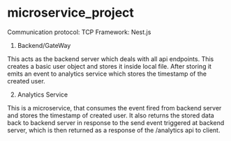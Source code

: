 # microservice_project

Communication protocol: TCP
Framework: Nest.js

1. Backend/GateWay

  This acts as the backend server which deals with all api endpoints. This creates a basic user object and stores it inside local file. After storing it emits an event to analytics service which stores the timestamp of the created user.

2. Analytics Service

  This is a microservice, that consumes the event fired from backend server and stores the timestamp of created user. It also returns the stored data back to backend server in response to the send event triggered at backend server, which is then returned as a response of the /analytics api to client.

